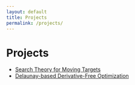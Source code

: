 ```yaml
---
layout: default
title: Projects
permalink: /projects/
---
```


# Projects

* [Search Theory for Moving Targets](/projects/search-theory/)
* [Delaunay-based Derivative-Free Optimization](/projects/derivative-free/)
